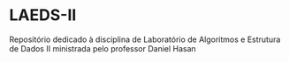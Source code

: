 # LAEDS-II
Repositório dedicado à disciplina de Laboratório de Algoritmos e Estrutura de Dados II ministrada pelo professor Daniel Hasan
